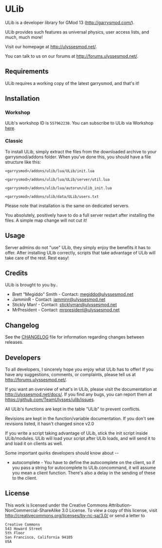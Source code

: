 # ULib

ULib is a developer library for GMod 13 (http://garrysmod.com/).

ULib provides such features as universal physics, user access lists, and much, much more!

Visit our homepage at http://ulyssesmod.net/.

You can talk to us on our forums at http://forums.ulyssesmod.net/.

## Requirements
ULib requires a working copy of the latest garrysmod, and that's it!

## Installation

### Workshop
ULib's workshop ID is `557962238`. You can subscribe to ULib via Workshop [here](http://steamcommunity.com/sharedfiles/filedetails/?id=557962238).

### Classic
To install ULib, simply extract the files from the downloaded archive to your garrysmod/addons folder.
When you've done this, you should have a file structure like this:

`<garrysmod>/addons/ulib/lua/ULib/init.lua`

`<garrysmod>/addons/ulib/lua/ULib/server/util.lua`

`<garrysmod>/addons/ulib/lua/autorun/ulib_init.lua`

`<garrysmod>/addons/ulib/data/ULib/users.txt`

Please note that installation is the same on dedicated servers.

You absolutely, positively have to do a full server restart after installing the files. A simple map
change will not cut it!

## Usage

Server admins do not "use" ULib, they simply enjoy the benefits it has to offer.
After installing ULib correctly, scripts that take advantage of ULib will take care of the rest.
Rest easy!

## Credits
ULib is brought to you by..

* Brett "Megiddo" Smith - Contact: <megiddo@ulyssesmod.net>
* JamminR - Contact: <jamminr@ulyssesmod.net>
* Stickly Man! - Contact: <sticklyman@ulyssesmod.net>
* MrPresident - Contact: <mrpresident@ulyssesmod.net>

## Changelog
See the [CHANGELOG](CHANGELOG.md) file for information regarding changes between releases.

## Developers

To all developers, I sincerely hope you enjoy what ULib has to offer!
If you have any suggestions, comments, or complaints, please tell us at http://forums.ulyssesmod.net/.

If you want an overview of what's in ULib, please visit the documentation at http://ulyssesmod.net/docs/.
If you find any bugs, you can report them at https://github.com/TeamUlysses/ulib/issues.

All ULib's functions are kept in the table "ULib" to prevent conflicts.

Revisions are kept in the function/variable documentation. If you don't see revisions listed, it hasn't changed since v2.0

If you write a script taking advantage of ULib, stick the init script inside ULib/modules. ULib will load your script after
ULib loads, and will send it to and load it on clients as well.

Some important quirks developers should know about --
* autocomplete - You have to define the autocomplete on the client, so if you pass a string for autocomplete to ULib.concommand,
it will assume you mean a client function. There's also a delay in the sending of these to the client.

## License

This work is licensed under the Creative Commons Attribution-NonCommercial-ShareAlike 3.0 License.
To view a copy of this license, visit http://creativecommons.org/licenses/by-nc-sa/3.0/ or send a letter to
```
Creative Commons
543 Howard Street
5th Floor
San Francisco, California 94105
USA
```
